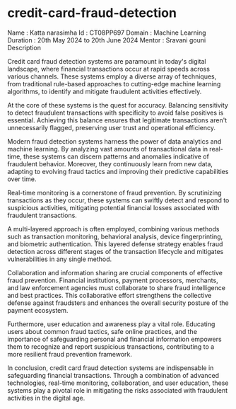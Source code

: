 # credit-card-fraud-detection
Name : Katta narasimha
Id : CT08PP697
Domain : Machine Learning
Duration : 20th May 2024 to 20th June 2024
Mentor : Sravani gouni
Description 

Credit card fraud detection systems are paramount in today's digital landscape, where financial transactions occur at rapid speeds across various channels. These systems employ a diverse array of techniques, from traditional rule-based approaches to cutting-edge machine learning algorithms, to identify and mitigate fraudulent activities effectively.

At the core of these systems is the quest for accuracy. Balancing sensitivity to detect fraudulent transactions with specificity to avoid false positives is essential. Achieving this balance ensures that legitimate transactions aren't unnecessarily flagged, preserving user trust and operational efficiency.

Modern fraud detection systems harness the power of data analytics and machine learning. By analyzing vast amounts of transactional data in real-time, these systems can discern patterns and anomalies indicative of fraudulent behavior. Moreover, they continuously learn from new data, adapting to evolving fraud tactics and improving their predictive capabilities over time.

Real-time monitoring is a cornerstone of fraud prevention. By scrutinizing transactions as they occur, these systems can swiftly detect and respond to suspicious activities, mitigating potential financial losses associated with fraudulent transactions.

A multi-layered approach is often employed, combining various methods such as transaction monitoring, behavioral analysis, device fingerprinting, and biometric authentication. This layered defense strategy enables fraud detection across different stages of the transaction lifecycle and mitigates vulnerabilities in any single method.

Collaboration and information sharing are crucial components of effective fraud prevention. Financial institutions, payment processors, merchants, and law enforcement agencies must collaborate to share fraud intelligence and best practices. This collaborative effort strengthens the collective defense against fraudsters and enhances the overall security posture of the payment ecosystem.

Furthermore, user education and awareness play a vital role. Educating users about common fraud tactics, safe online practices, and the importance of safeguarding personal and financial information empowers them to recognize and report suspicious transactions, contributing to a more resilient fraud prevention framework.

In conclusion, credit card fraud detection systems are indispensable in safeguarding financial transactions. Through a combination of advanced technologies, real-time monitoring, collaboration, and user education, these systems play a pivotal role in mitigating the risks associated with fraudulent activities in the digital age.
